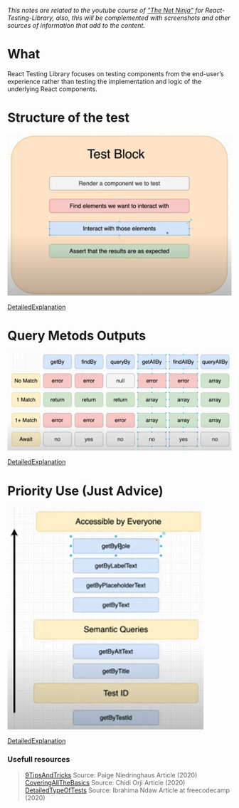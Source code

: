 _This notes are related to the youtube course of ["The Net Ninja"][ref7] for React-Testing-Library, also, this will be complemented with screenshots and other sources of information that add to the content._

# What

React Testing Library focuses on testing components from the end-user’s experience rather than testing the implementation and logic of the underlying React components.

# Structure of the test

![alt text](TextBlock.png "structure of tests")

[DetailedExplanation][ref1]

# Query Metods Outputs

![alt text](QueryMetodsOutput.png "Query metods")

[DetailedExplanation][ref5]

# Priority Use (Just Advice)

![alt text](PriorityMetods.png "Priority metods")

[DetailedExplanation][ref6]

### Usefull resources

> [9TipsAndTricks][ref2] Source: Paige Niedringhaus Article (2020)  
> [CoveringAllTheBasics][ref3] Source: Chidi Orji Article (2020)  
> [DetailedTypeOfTests][ref4] Source: Ibrahima Ndaw Article at freecodecamp (2020)

[ref1]: https://www.youtube.com/watch?v=SppbtlpPZu4&list=PL4cUxeGkcC9gm4_-5UsNmLqMosM-dzuvQ&index=4
[ref2]: https://betterprogramming.pub/9-react-testing-library-tips-and-tricks-5cce3e458282
[ref3]: https://www.smashingmagazine.com/2020/07/react-apps-testing-library/
[ref4]: https://www.freecodecamp.org/news/8-simple-steps-to-start-testing-react-apps-using-react-testing-library-and-jest/
[ref5]: https://www.youtube.com/watch?v=Yghw9FkNGsc&list=PL4cUxeGkcC9gm4_-5UsNmLqMosM-dzuvQ&index=5
[ref6]: https://www.youtube.com/watch?v=PLL5Pvuk-tw&list=PL4cUxeGkcC9gm4_-5UsNmLqMosM-dzuvQ&index=6
[ref7]: https://www.youtube.com/channel/UCW5YeuERMmlnqo4oq8vwUpg
